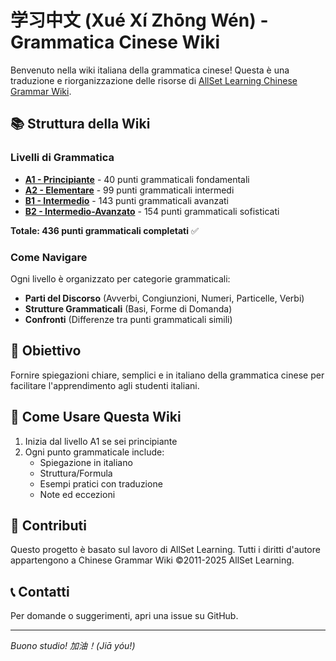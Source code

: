 # 学习中文 (Xué Xí Zhōng Wén) - Grammatica Cinese Wiki

Benvenuto nella wiki italiana della grammatica cinese! Questa è una traduzione e riorganizzazione delle risorse di [AllSet Learning Chinese Grammar Wiki](https://resources.allsetlearning.com/chinese/grammar/Main_Page).

## 📚 Struttura della Wiki

### Livelli di Grammatica

- [**A1 - Principiante**](./A1/README.md) - 40 punti grammaticali fondamentali
- [**A2 - Elementare**](./A2/README.md) - 99 punti grammaticali intermedi
- [**B1 - Intermedio**](./B1/README.md) - 143 punti grammaticali avanzati
- [**B2 - Intermedio-Avanzato**](./B2/README.md) - 154 punti grammaticali sofisticati

**Totale: 436 punti grammaticali completati** ✅

### Come Navigare

Ogni livello è organizzato per categorie grammaticali:

- **Parti del Discorso** (Avverbi, Congiunzioni, Numeri, Particelle, Verbi)
- **Strutture Grammaticali** (Basi, Forme di Domanda)
- **Confronti** (Differenze tra punti grammaticali simili)

## 🎯 Obiettivo

Fornire spiegazioni chiare, semplici e in italiano della grammatica cinese per facilitare l'apprendimento agli studenti italiani.

## 📖 Come Usare Questa Wiki

1. Inizia dal livello A1 se sei principiante
2. Ogni punto grammaticale include:
   - Spiegazione in italiano
   - Struttura/Formula
   - Esempi pratici con traduzione
   - Note ed eccezioni

## 🤝 Contributi

Questo progetto è basato sul lavoro di AllSet Learning. Tutti i diritti d'autore appartengono a Chinese Grammar Wiki ©2011-2025 AllSet Learning.

## 📞 Contatti

Per domande o suggerimenti, apri una issue su GitHub.

---

*Buono studio! 加油！(Jiā yóu!)*
